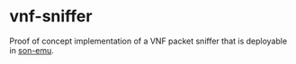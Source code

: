 # vnf-sniffer

Proof of concept implementation of a VNF packet sniffer that is deployable in [son-emu](https://github.com/sonata-nfv/son-emu).
